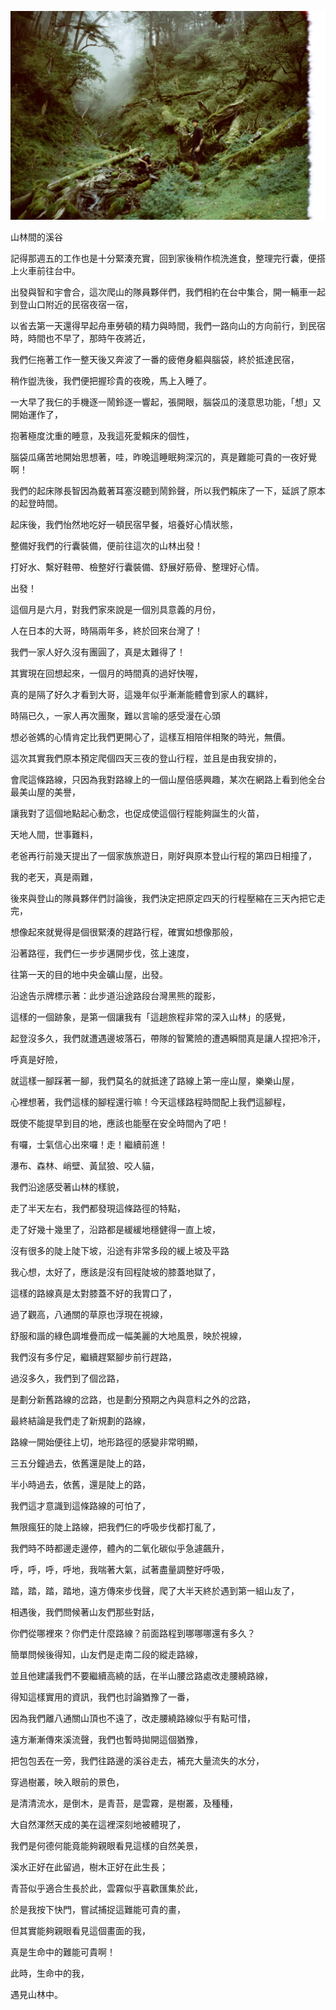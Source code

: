 ![八大秀](/trail.jpg)

   山林間的溪谷
                                    
記得那週五的工作也是十分緊湊充實，回到家後稍作梳洗進食，整理完行囊，便搭上火車前往台中。

出發與智和宇會合，這次爬山的隊員夥伴們，我們相約在台中集合，開一輛車一起到登山口附近的民宿夜宿一宿，

以省去第一天還得早起舟車勞頓的精力與時間，我們一路向山的方向前行，到民宿時，時間也不早了，那時午夜將近，

我們仨拖著工作一整天後又奔波了一番的疲倦身軀與腦袋，終於抵達民宿，

稍作盥洗後，我們便把握珍貴的夜晚，馬上入睡了。

一大早了我仨的手機逐一鬧鈴逐一響起，張開眼，腦袋瓜的淺意思功能，「想」又開始運作了，

抱著極度沈重的睡意，及我這死愛賴床的個性，

腦袋瓜痛苦地開始思想著，哇，昨晚這睡眠夠深沉的，真是難能可貴的一夜好覺啊！

我們的起床隊長智因為戴著耳塞沒聽到鬧鈴聲，所以我們賴床了一下，延誤了原本的起登時間。

起床後，我們怡然地吃好一頓民宿早餐，培養好心情狀態，

整備好我們的行囊裝備，便前往這次的山林出發！

打好水、繫好鞋帶、檢整好行囊裝備、舒展好筋骨、整理好心情。

出發！

這個月是六月，對我們家來說是一個別具意義的月份，

人在日本的大哥，時隔兩年多，終於回來台灣了！

我們一家人好久沒有團圓了，真是太難得了！

其實現在回想起來，一個月的時間真的過好快喔，

真的是隔了好久才看到大哥，這幾年似乎漸漸能體會到家人的羈絆，

時隔已久，一家人再次團聚，難以言喻的感受漫在心頭

想必爸媽的心情肯定比我們更開心了，這樣互相陪伴相聚的時光，無價。

這次其實我們原本預定爬個四天三夜的登山行程，並且是由我安排的，

會爬這條路線，只因為我對路線上的一個山屋倍感興趣，某次在網路上看到他全台最美山屋的美譽，

讓我對了這個地點起心動念，也促成使這個行程能夠誕生的火苗，

天地人間，世事難料，

老爸再行前幾天提出了一個家族旅遊日，剛好與原本登山行程的第四日相撞了，

我的老天，真是兩難，

後來與登山的隊員夥伴們討論後，我們決定把原定四天的行程壓縮在三天內把它走完，

想像起來就覺得是個很緊湊的趕路行程，確實如想像那般，

沿著路徑，我們仨一步步邁開步伐，弦上速度，

往第一天的目的地中央金礦山屋，出發。

沿途告示牌標示著：此步道沿途路段台灣黑熊的蹤影，

這樣的一個跡象，是第一個讓我有「這趟旅程非常的深入山林」的感覺，

起登沒多久，我們就遭遇邊坡落石，帶隊的智驚險的遭遇瞬間真是讓人捏把冷汗，

呼真是好險，

就這樣一腳踩著一腳，我們莫名的就抵達了路線上第一座山屋，樂樂山屋，

心裡想著，我們這樣的腳程還行嘛！今天這樣路程時間配上我們這腳程，

既使不能提早到目的地，應該也能壓在安全時間內了吧！

有囉，士氣信心出來囉！走！繼續前進！

瀑布、森林、峭壁、黃鼠狼、咬人貓，

我們沿途感受著山林的樣貌，

走了半天左右，我們都發現這條路徑的特點，

走了好幾十幾里了，沿路都是緩緩地穩健得一直上坡，

沒有很多的陡上陡下坡，沿途有非常多段的緩上坡及平路

我心想，太好了，應該是沒有回程陡坡的膝蓋地獄了，

這樣的路線真是太對膝蓋不好的我胃口了，

過了觀高，八通關的草原也浮現在視線，

舒服和諧的綠色調堆疊而成一幅美麗的大地風景，映於視線，

我們沒有多佇足，繼續趕緊腳步前行趕路，

過沒多久，我們到了個岔路，

是劃分新舊路線的岔路，也是劃分預期之內與意料之外的岔路，

最終結論是我們走了新規劃的路線，

路線一開始便往上切，地形路徑的感變非常明顯，

三五分鐘過去，依舊還是陡上的路，

半小時過去，依舊，還是陡上的路，

我們這才意識到這條路線的可怕了，

無限瘋狂的陡上路線，把我們仨的呼吸步伐都打亂了，

我們時不時都邊走邊停，體內的二氧化碳似乎急遽飆升，

呼，呼，呼，呼地，我喘著大氣，試著盡量調整好呼吸，

踏，踏，踏，踏地，遠方傳來步伐聲，爬了大半天終於遇到第一組山友了，

相遇後，我們問候著山友們那些對話，

你們從哪裡來？你們走什麼路線？前面路程到哪哪哪還有多久？

簡單問候後得知，山友們是走南二段的縱走路線，

並且他建議我們不要繼續高繞的話，在半山腰岔路處改走腰繞路線，

得知這樣實用的資訊，我們也討論猶豫了一番，

因為我們離八通關山頂也不遠了，改走腰繞路線似乎有點可惜，

遠方漸漸傳來溪流聲，我們也暫時拋開這個猶豫，

把包包丟在一旁，我們往路邊的溪谷走去，補充大量流失的水分，

穿過樹叢，映入眼前的景色，

是清清流水，是倒木，是青苔，是雲霧，是樹叢，及種種，

大自然渾然天成的美在這裡深刻地被體現了，

我們是何德何能竟能夠親眼看見這樣的自然美景，

溪水正好在此留過，樹木正好在此生長；

青苔似乎適合生長於此，雲霧似乎喜歡匯集於此，

於是我按下快門，嘗試捕捉這難能可貴的畫，

但其實能夠親眼看見這個畫面的我，

真是生命中的難能可貴啊！

此時，生命中的我，

遇見山林中。
